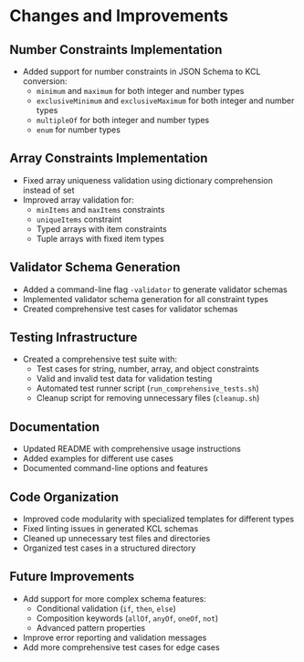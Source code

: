 # Changes and Improvements

## Number Constraints Implementation

- Added support for number constraints in JSON Schema to KCL conversion:
  - `minimum` and `maximum` for both integer and number types
  - `exclusiveMinimum` and `exclusiveMaximum` for both integer and number types
  - `multipleOf` for both integer and number types
  - `enum` for number types

## Array Constraints Implementation

- Fixed array uniqueness validation using dictionary comprehension instead of set
- Improved array validation for:
  - `minItems` and `maxItems` constraints
  - `uniqueItems` constraint
  - Typed arrays with item constraints
  - Tuple arrays with fixed item types

## Validator Schema Generation

- Added a command-line flag `-validator` to generate validator schemas
- Implemented validator schema generation for all constraint types
- Created comprehensive test cases for validator schemas

## Testing Infrastructure

- Created a comprehensive test suite with:
  - Test cases for string, number, array, and object constraints
  - Valid and invalid test data for validation testing
  - Automated test runner script (`run_comprehensive_tests.sh`)
  - Cleanup script for removing unnecessary files (`cleanup.sh`)

## Documentation

- Updated README with comprehensive usage instructions
- Added examples for different use cases
- Documented command-line options and features

## Code Organization

- Improved code modularity with specialized templates for different types
- Fixed linting issues in generated KCL schemas
- Cleaned up unnecessary test files and directories
- Organized test cases in a structured directory

## Future Improvements

- Add support for more complex schema features:
  - Conditional validation (`if`, `then`, `else`)
  - Composition keywords (`allOf`, `anyOf`, `oneOf`, `not`)
  - Advanced pattern properties
- Improve error reporting and validation messages
- Add more comprehensive test cases for edge cases 